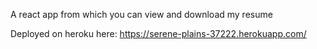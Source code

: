 A react app from which you can view and download my resume

Deployed on heroku here:
https://serene-plains-37222.herokuapp.com/
